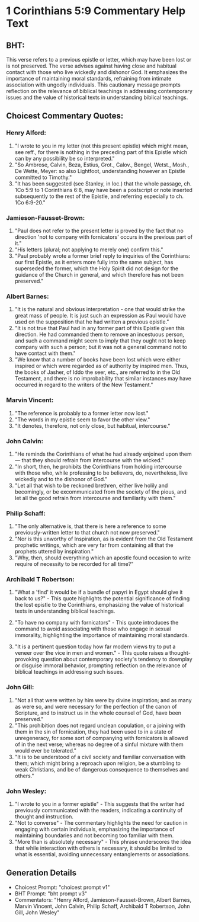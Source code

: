 # 1 Corinthians 5:9 Commentary Help Text

## BHT:
This verse refers to a previous epistle or letter, which may have been lost or is not preserved. The verse advises against having close and habitual contact with those who live wickedly and dishonor God. It emphasizes the importance of maintaining moral standards, refraining from intimate association with ungodly individuals. This cautionary message prompts reflection on the relevance of biblical teachings in addressing contemporary issues and the value of historical texts in understanding biblical teachings.

## Choicest Commentary Quotes:
### Henry Alford:
1. "I wrote to you in my letter (not this present epistle) which might mean, see reff., for there is nothing in the preceding part of this Epistle which can by any possibility be so interpreted."
2. "So Ambrose, Calvin, Beza, Estius, Grot., Calov., Bengel, Wetst., Mosh., De Wette, Meyer: so also Lightfoot, understanding however an Epistle committed to Timothy."
3. "It has been suggested (see Stanley, in loc.) that the whole passage, ch. 1Co 5:9 to 1 Corinthians 6:8, may have been a postscript or note inserted subsequently to the rest of the Epistle, and referring especially to ch. 1Co 6:9-20."

### Jamieson-Fausset-Brown:
1. "Paul does not refer to the present letter is proved by the fact that no direction 'not to company with fornicators' occurs in the previous part of it."
2. "His letters (plural; not applying to merely one) confirm this."
3. "Paul probably wrote a former brief reply to inquiries of the Corinthians: our first Epistle, as it enters more fully into the same subject, has superseded the former, which the Holy Spirit did not design for the guidance of the Church in general, and which therefore has not been preserved."

### Albert Barnes:
1. "It is the natural and obvious interpretation - one that would strike the great mass of people. It is just such an expression as Paul would have used on the supposition that he had written a previous epistle."
2. "It is not true that Paul had in any former part of this Epistle given this direction. He had commanded them to remove an incestuous person, and such a command might seem to imply that they ought not to keep company with such a person; but it was not a general command not to have contact with them."
3. "We know that a number of books have been lost which were either inspired or which were regarded as of authority by inspired men. Thus, the books of Jasher, of Iddo the seer, etc., are referred to in the Old Testament, and there is no improbability that similar instances may have occurred in regard to the writers of the New Testament."

### Marvin Vincent:
1. "The reference is probably to a former letter now lost."
2. "The words in my epistle seem to favor the other view."
3. "It denotes, therefore, not only close, but habitual, intercourse."

### John Calvin:
1. "He reminds the Corinthians of what he had already enjoined upon them — that they should refrain from intercourse with the wicked."
2. "In short, then, he prohibits the Corinthians from holding intercourse with those who, while professing to be believers, do, nevertheless, live wickedly and to the dishonor of God."
3. "Let all that wish to be reckoned brethren, either live holily and becomingly, or be excommunicated from the society of the pious, and let all the good refrain from intercourse and familiarity with them."

### Philip Schaff:
1. "The only alternative is, that there is here a reference to some previously-written letter to that church not now preserved." 
2. "Nor is this unworthy of Inspiration, as is evident from the Old Testament prophetic writings, which are very far from containing all that the prophets uttered by inspiration." 
3. "Why, then, should everything which an apostle found occasion to write require of necessity to be recorded for all time?"

### Archibald T Robertson:
1. "What a 'find' it would be if a bundle of papyri in Egypt should give it back to us?" - This quote highlights the potential significance of finding the lost epistle to the Corinthians, emphasizing the value of historical texts in understanding biblical teachings.

2. "To have no company with fornicators" - This quote introduces the command to avoid associating with those who engage in sexual immorality, highlighting the importance of maintaining moral standards.

3. "It is a pertinent question today how far modern views try to put a veneer over the vice in men and women." - This quote raises a thought-provoking question about contemporary society's tendency to downplay or disguise immoral behavior, prompting reflection on the relevance of biblical teachings in addressing such issues.

### John Gill:
1. "Not all that were written by him were by divine inspiration; and as many as were so, and were necessary for the perfection of the canon of Scripture, and to instruct us in the whole counsel of God, have been preserved."
2. "This prohibition does not regard unclean copulation, or a joining with them in the sin of fornication, they had been used to in a state of unregeneracy, for some sort of companying with fornicators is allowed of in the next verse; whereas no degree of a sinful mixture with them would ever be tolerated."
3. "It is to be understood of a civil society and familiar conversation with them; which might bring a reproach upon religion, be a stumbling to weak Christians, and be of dangerous consequence to themselves and others."

### John Wesley:
1. "I wrote to you in a former epistle" - This suggests that the writer had previously communicated with the readers, indicating a continuity of thought and instruction.
2. "Not to converse" - The commentary highlights the need for caution in engaging with certain individuals, emphasizing the importance of maintaining boundaries and not becoming too familiar with them.
3. "More than is absolutely necessary" - This phrase underscores the idea that while interaction with others is necessary, it should be limited to what is essential, avoiding unnecessary entanglements or associations.


## Generation Details
- Choicest Prompt: "choicest prompt v1"
- BHT Prompt: "bht prompt v3"
- Commentators: "Henry Alford, Jamieson-Fausset-Brown, Albert Barnes, Marvin Vincent, John Calvin, Philip Schaff, Archibald T Robertson, John Gill, John Wesley"
